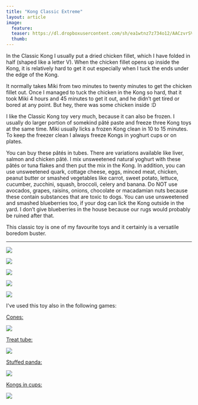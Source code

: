 ```yaml
---
title: "Kong Classic Extreme"
layout: article
image:
  feature:
  teaser: https://dl.dropboxusercontent.com/sh/ea1wtnz7z734o12/AACzvrSVdYBnDKj7SFfTyfA7a/aktivointilelut/kongit/DSC16731-245px.jpg
  thumb:
---
```

In the Classic Kong I usually put a dried chicken fillet, which I have folded in half (shaped like a letter V). When the chicken fillet opens up inside the Kong, it is relatively hard to get it out especially when I tuck the ends under the edge of the Kong.

It normally takes Miki from two minutes to twenty minutes to get the chicken fillet out. Once I managed to tuck the chicken in the Kong so hard, that it took Miki 4 hours and 45 minutes to get it out, and he didn’t get tired or bored at any point. But hey, there was some chicken inside :D

I like the Classic Kong toy very much, because it can also be frozen. I usually do larger portion of somekind  pâté paste and freeze three Kong toys at the same time. Miki usually licks a frozen Kong clean in 10 to 15 minutes. To keep the freezer clean I always freeze Kongs in yoghurt cups or on plates.

You can buy these pâtés in tubes. There are variations available like liver, salmon and chicken pâté. I mix unsweetened natural yoghurt with these pâtés or tuna flakes and then put the mix in the Kong. In addition, you can use unsweetened quark, cottage cheese, eggs, minced meat, chicken, peanut butter or smashed vegetables like carrot, sweet potato, lettuce, cucumber, zucchini, squash, broccoli, celery and banana. Do NOT use avocados, grapes, raisins, onions, chocolate or macadamian nuts because these contain substances that are toxic to dogs.
You can use unsweetened and smashed blueberries too, if your dog can lick the Kong outside in the yard. I don’t give blueberries in the house because our rugs would probably be ruined after that.

This classic toy is one of my favourite toys and it certainly is a versatile boredom buster.

---

[![](https://dl.dropboxusercontent.com/sh/ea1wtnz7z734o12/AAD177-tPP7Bv2zCFS91_1_da/aktivointilelut/kongit/DSC16731_2-800px.jpg)](https://dl.dropboxusercontent.com/sh/ea1wtnz7z734o12/AADF6PI-JLkAoONYtFslr74da/aktivointilelut/kongit/DSC16731_2.jpg)

[![](https://dl.dropboxusercontent.com/sh/ea1wtnz7z734o12/AACijOdVL8Lw6PdxutHyU6DZa/aktivointilelut/kongit/DSC19223_2-800px.jpg)](https://dl.dropboxusercontent.com/sh/ea1wtnz7z734o12/AADbkl3kfuZhs-pmx8aq4jxfa/aktivointilelut/kongit/DSC19223_2.jpg)

[![](https://dl.dropboxusercontent.com/sh/ea1wtnz7z734o12/AADjXqaP1o2ICuCeiAtCprWca/aktivointilelut/kongit/DSC19253_2-800px.jpg)](https://dl.dropboxusercontent.com/sh/ea1wtnz7z734o12/AAAwMQWFwdPu0YMLjEqwmVC6a/aktivointilelut/kongit/DSC19253_2.jpg)

[![](https://dl.dropboxusercontent.com/sh/ea1wtnz7z734o12/AACpnTsdiwZCyQ6ZzHdtR-wRa/aktivointilelut/kongit/DSC14116_2-800px.jpg)](https://dl.dropboxusercontent.com/sh/ea1wtnz7z734o12/AAC3IwQozsDOm3fS-BjNzfLWa/aktivointilelut/kongit/DSC14116_2.jpg)

[![](https://dl.dropboxusercontent.com/sh/ea1wtnz7z734o12/AACSvU-T9N-EddwzX3dEGK6ma/aktivointilelut/kongit/DSC30350_2-800px.jpg)](https://dl.dropboxusercontent.com/sh/ea1wtnz7z734o12/AADQslRdrUkVJ7i3JiKyihMxa/aktivointilelut/kongit/DSC30350_2.jpg)

I've used this toy also in the following games:

[Cones:](http://minimuutti.com/en/activation/cones/)

[![](https://dl.dropboxusercontent.com/sh/ea1wtnz7z734o12/AACOZAAx7MN9lSDAZuzxKTyPa/aktivointi/totterot/DSC40378-800px.jpg)](http://minimuutti.com/en/activation/cones/)

[Treat tube:](http://minimuutti.com/en/activation/treat-tube/)

[![](https://dl.dropboxusercontent.com/sh/ea1wtnz7z734o12/AADb_1jJmaZ2HAOTX1KXkhLDa/aktivointi/putkipiilo/DSC47917-800px.jpg)](http://minimuutti.com/en/activation/treat-tube/)

[Stuffed panda:](http://minimuutti.com/en/activation/stuffed-panda/)

[![](https://dl.dropboxusercontent.com/sh/ea1wtnz7z734o12/AAAovy7RC8sMOubZ18cCUyvxa/aktivointi/pehmopanda/DSC49437-800px.jpg)](http://minimuutti.com/en/activation/stuffed-panda/)

[Kongs in cups:](http://minimuutti.com/en/activation/kongs-in-cups/)

[![](https://dl.dropboxusercontent.com/sh/ea1wtnz7z734o12/AAAPad9TgyJqORWgVqVVHFZ1a/aktivointi/kongit-mukeissa/DSC48179-800px.jpg)](http://minimuutti.com/en/activation/kongs-in-cups/)
